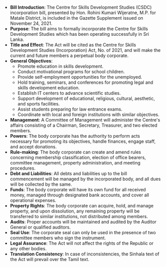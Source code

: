 - **Bill Introduction**: The Centre for Skills Development Studies (CSDC) incorporation bill, presented by Hon. Rohini Kumari Wijeratne, M.P. for Matale District, is included in the Gazette Supplement issued on November 24, 2021.
- **Purpose**: The bill aims to formally incorporate the Centre for Skills Development Studies which has been operating successfully in Sri Lanka.
- **Title and Effect**: The Act will be cited as the Centre for Skills Development Studies (Incorporation) Act, No. of 2021, and will make the current and future members a perpetual body corporate.
- **General Objectives**:
  - Promote education in skills development.
  - Conduct motivational programs for school children.
  - Provide self-employment opportunities for the unemployed.
  - Hold training, seminars, and conferences for promoting legal and skills development education.
  - Establish IT centers to advance scientific studies.
  - Support development of educational, religious, cultural, aesthetic, and sports facilities.
  - Assist students preparing for law entrance exams.
  - Coordinate with local and foreign institutions with similar objectives.
- **Management**: A Committee of Management will administer the Centre's affairs consisting of a Chairman, Secretary, Treasurer, and two elected members.
- **Powers**: The body corporate has the authority to perform acts necessary for promoting its objectives, handle finances, engage staff, and accept donations.
- **Rule-making**: The body corporate can create and amend rules concerning membership classification, election of office bearers, committee management, property administration, and meeting procedures.
- **Debt and Liabilities**: All debts and liabilities up to the bill commencement will be managed by the incorporated body, and all dues will be collected by the same.
- **Funds**: The body corporate will have its own fund for all received money, managed through designated bank accounts, and cover all operational expenses.
- **Property Rights**: The body corporate can acquire, hold, and manage property, and upon dissolution, any remaining property will be transferred to similar institutions, not distributed among members.
- **Audits**: Proper accounts will be maintained and audited by the Auditor General or qualified auditors.
- **Seal Use**: The corporate seal can only be used in the presence of two committee members who sign the instrument.
- **Legal Assurance**: The Act will not affect the rights of the Republic or any other bodies.
- **Translation Consistency**: In case of inconsistencies, the Sinhala text of the Act will prevail over the Tamil text.
